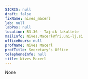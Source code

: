 ```yaml
---
SICRIS: null
draft: false
fixName: nives_macerl
lab: null
labPos: null
location: R3.36 - Tajnik fakultete
mailInfo: Nives.Macerl@fri.uni-lj.si
officeHours: null
profName: Nives Macerl
profTitle: Secretary's Office
telephoneInfo: null
title: Nives Macerl
---
```


None